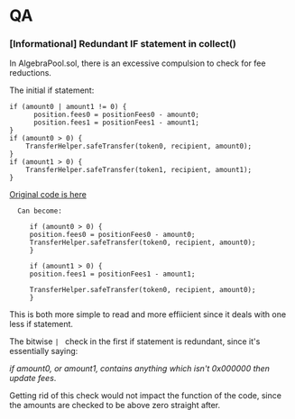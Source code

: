# QA
### [Informational] Redundant IF statement in collect()


In AlgebraPool.sol, there is an excessive compulsion to check for fee reductions.

The initial if statement:

````
if (amount0 | amount1 != 0) {
      position.fees0 = positionFees0 - amount0;
      position.fees1 = positionFees1 - amount1;
}
if (amount0 > 0) {
	TransferHelper.safeTransfer(token0, recipient, amount0);
}	
if (amount1 > 0) {
	TransferHelper.safeTransfer(token1, recipient, amount1);
}
````

[Original code is here](https://github.com/code-423n4/2022-09-quickswap/blob/15ea643c85ed936a92d2676a7aabf739b210af39/src/core/contracts/AlgebraPool.sol#L488-L510)

	  
	  Can become:
	  
````
	 if (amount0 > 0) {
	 position.fees0 = positionFees0 - amount0;
	 TransferHelper.safeTransfer(token0, recipient, amount0);
	 }
	 
	 if (amount1 > 0) {
	 position.fees1 = positionFees1 - amount1;
	 
	 TransferHelper.safeTransfer(token0, recipient, amount0);
	 }
````

This is both more simple to read and more effiicient since it deals with one less if statement.

The bitwise ``| ``  check in the first if statement is redundant, since it's essentially saying: 

*if amount0, or amount1, contains anything which isn't 0x000000 then update fees*.

Getting rid of this check would not impact the function of the code, since the amounts are checked to be above zero straight after.
